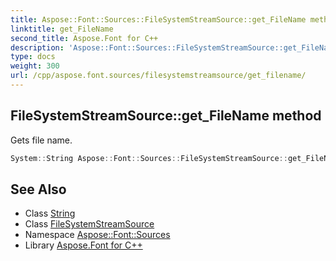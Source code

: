 ```yaml
---
title: Aspose::Font::Sources::FileSystemStreamSource::get_FileName method
linktitle: get_FileName
second_title: Aspose.Font for C++
description: 'Aspose::Font::Sources::FileSystemStreamSource::get_FileName method. Gets file name in C++.'
type: docs
weight: 300
url: /cpp/aspose.font.sources/filesystemstreamsource/get_filename/
---
```

## FileSystemStreamSource::get_FileName method


Gets file name.

```cpp
System::String Aspose::Font::Sources::FileSystemStreamSource::get_FileName() const
```

## See Also

* Class [String](../../../system/string/)
* Class [FileSystemStreamSource](../)
* Namespace [Aspose::Font::Sources](../../)
* Library [Aspose.Font for C++](../../../)

